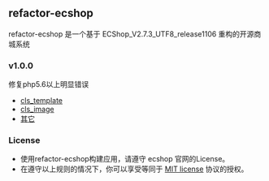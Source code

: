 ## refactor-ecshop
refactor-ecshop 是一个基于 ECShop_V2.7.3_UTF8_release1106 重构的开源商城系统

### v1.0.0
修复php5.6以上明显错误

- [cls_template](bugfix/cls_template.md)
- [cls_image](bugfix/cls_image.md)
- [其它](bugfix/others.md)


### License
* 使用refactor-ecshop构建应用，请遵守 ecshop 官网的License。
* 在遵守以上规则的情况下，你可以享受等同于 [MIT license](http://opensource.org/licenses/MIT) 协议的授权。
